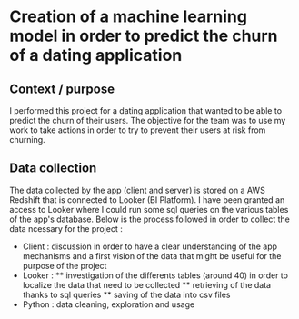 # Creation of a machine learning model in order to predict the churn of a dating application

## Context / purpose
I performed this project for a dating application that wanted to be able to predict the churn of their users.
The objective for the team was to use my work to take actions in order to try to prevent their users at risk from churning.

## Data collection
The data collected by the app (client and server) is stored on a AWS Redshift that is connected to Looker (BI Platform).
I have been granted an access to Looker where I could run some sql queries on the various tables of the app's database.
Below is the process followed in order to collect the data ncessary for the project :
* Client : discussion in order to have a clear understanding of the app mechanisms and a first vision of the data that might be useful for the purpose of the project
* Looker : 
** investigation of the differents tables (around 40) in order to localize the data that need to be collected
** retrieving of the data thanks to sql queries
** saving of the data into csv files
* Python : data cleaning, exploration and usage




